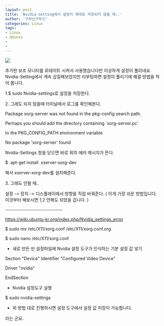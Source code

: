 ```yaml
---
layout: post
title: 'Nvidia-setting에서 설정이 제대로 저장되지 않을 때..'
author: '구부신구부신'
categories: Linux
tags:
- Linux
- Ubuntu
-
- 
---
```



<script> location.href='https://cafe.naver.com/develoid/864031' ; </script>

<p><img src="https://cafeptthumb-phinf.pstatic.net/MjAxOTA0MTVfMjgz/MDAxNTU1MjYwMTAwNDE4.1HO2uYWst6bDHPlbGFn4RBVh7LKTLfWg0cLsDCEo0Ksg.0F-FMIXUREoq9fwDHvPl9bW_9LpbREdRzGEWA1EFxvkg.PNG.kkw2821/%EB%94%94%EB%B2%A8%EB%A1%9C%EC%9D%B4%EB%93%9C_%EA%B8%80%EC%96%91%EC%8B%9D_%EB%94%94%ED%8F%B4%ED%8A%B8.png?type=w740"></p><p>추가한 보조 모니터를 로테이트 시켜서 사용했습니다만 이상하게 설정이 풀리네요. Nvidia-Setting에서 계속 삽질해보았지만 리부팅하면 설정이 풀리기에 해결 방법을 적어 봅니다.&nbsp;</p><p>1.$&nbsp;sudo Nvidia-settings로 설정을 저장한다.&nbsp;</p><p>2. 그래도 되지 않을때&nbsp;터미널에서 로그를 확인해본다.&nbsp;</p><p>Package xorg-server was not found in the pkg-config search path.</p><p>Perhaps you should add the directory containing `xorg-server.pc'</p><p>to the PKG_CONFIG_PATH environment variable</p><p>No package 'xorg-server' found</p><p>Nvidia-Settings 창을 닫으면 바로 위의 에러 메시지가 뜬다.&nbsp;</p><p>$&nbsp; apt-get install&nbsp; xserver-xorg-dev</p><p>해서 xserver-xorg-dev를 설치해준다.&nbsp;</p><p>3. 그래도 안될 때..</p><p>설정 -&gt; 장치 -&gt; 디스플레이에서 방향을 직접 바꿔준다. ( 이게 가장 쉬운 방법입니다. 이것부터 해보시면 1,2 안해도 되었을 겁니다. )</p><p>-----------------------------</p><p><a href="https://wiki.ubuntu-kr.org/index.php/Nvidia_settings_error">https://wiki.ubuntu-kr.org/index.php/Nvidia_settings_error</a></p><p><p>$ sudo mv /etc/X11/xorg.conf /etc/X11/xorg.conf.org</pre><p>$ sudo nano /etc/X11/xorg.conf</pre></p><ul ><li >새로 만든 빈 설정파일에 Nvidia 설정 도구가 인식하는 기본 설정 값 넣기</li></ul><p>Section "Device"    Identifier     "Configured Video Device"    </pre><p>Driver         "nvidia"</pre><p>EndSection</pre></p><ul ><li >Nvidia 설정도구 실행</li></ul><p>$ sudo nvidia-settings</pre></p><ul ><li >위 방법 대로 진행하시면 설정 도구에서 설정 값 저장이 가능합니다.</li></ul><p>라는 군요.&nbsp;</p></p></p>
